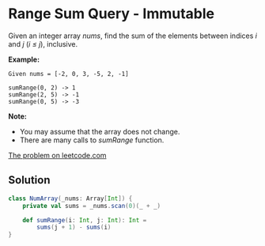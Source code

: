 # Range Sum Query - Immutable

Given an integer array _nums_, find the sum of the elements between indices _i_
and _j_ (_i ≤ j_), inclusive.

**Example:**
```
Given nums = [-2, 0, 3, -5, 2, -1]

sumRange(0, 2) -> 1
sumRange(2, 5) -> -1
sumRange(0, 5) -> -3
```

**Note:**

* You may assume that the array does not change.
* There are many calls to _sumRange_ function.


[The problem on leetcode.com](https://leetcode.com/problems/range-sum-query-immutable/)

## Solution

```scala
class NumArray(_nums: Array[Int]) {
    private val sums = _nums.scan(0)(_ + _)

    def sumRange(i: Int, j: Int): Int =
        sums(j + 1) - sums(i)
}
```
